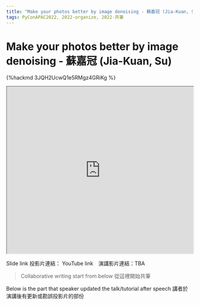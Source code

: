```yaml
---
title: "Make your photos better by image denoising - 蘇嘉冠 (Jia-Kuan, Su)"
tags: PyConAPAC2022, 2022-organize, 2022-共筆
---
```


# Make your photos better by image denoising - 蘇嘉冠 (Jia-Kuan, Su)

{%hackmd 3JQH2UcwQ1e5RMgz4GRiKg %}

<iframe src=https://app.sli.do/event/1BdbMfQK1qZCe1HRbbWyd4 height=450 width=100%></iframe>


Slide link 投影片連結：
YouTube link　演講影片連結：TBA

> Collaborative writing start from below 
> 從這裡開始共筆 

Below is the part that speaker updated the talk/tutorial after speech
講者於演講後有更新或勘誤投影片的部份